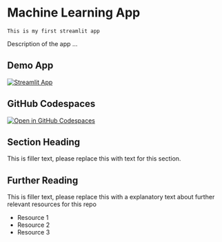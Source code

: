 # Machine Learning App
```
This is my first streamlit app
```

Description of the app ...

## Demo App

[![Streamlit App](https://static.streamlit.io/badges/streamlit_badge_black_white.svg)](https://machinelearningapp1samith.streamlit.app/)

## GitHub Codespaces

[![Open in GitHub Codespaces](https://github.com/codespaces/badge.svg)](https://codespaces.new/streamlit/app-starter-kit?quickstart=1)

## Section Heading

This is filler text, please replace this with text for this section.

## Further Reading

This is filler text, please replace this with a explanatory text about further relevant resources for this repo
- Resource 1
- Resource 2
- Resource 3

